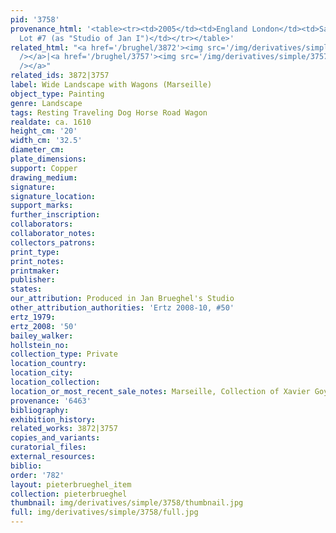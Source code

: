 ```yaml
---
pid: '3758'
provenance_html: '<table><tr><td>2005</td><td>England London</td><td>Sale Sotheby''s
  Lot #7 (as "Studio of Jan I")</td></tr></table>'
related_html: "<a href='/brughel/3872'><img src='/img/derivatives/simple/3872/thumbnail.jpg'
  /></a>|<a href='/brughel/3757'><img src='/img/derivatives/simple/3757/thumbnail.jpg'
  /></a>"
related_ids: 3872|3757
label: Wide Landscape with Wagons (Marseille)
object_type: Painting
genre: Landscape
tags: Resting Traveling Dog Horse Road Wagon
realdate: ca. 1610
height_cm: '20'
width_cm: '32.5'
diameter_cm: 
plate_dimensions: 
support: Copper
drawing_medium: 
signature: 
signature_location: 
support_marks: 
further_inscription: 
collaborators: 
collaborator_notes: 
collectors_patrons: 
print_type: 
print_notes: 
printmaker: 
publisher: 
states: 
our_attribution: Produced in Jan Brueghel's Studio
other_attribution_authorities: 'Ertz 2008-10, #50'
ertz_1979: 
ertz_2008: '50'
bailey_walker: 
hollstein_no: 
collection_type: Private
location_country: 
location_city: 
location_collection: 
location_or_most_recent_sale_notes: Marseille, Collection of Xavier Goyet
provenance: '6463'
bibliography: 
exhibition_history: 
related_works: 3872|3757
copies_and_variants: 
curatorial_files: 
external_resources: 
biblio: 
order: '782'
layout: pieterbrueghel_item
collection: pieterbrueghel
thumbnail: img/derivatives/simple/3758/thumbnail.jpg
full: img/derivatives/simple/3758/full.jpg
---
```

